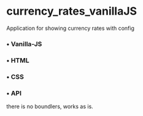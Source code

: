 # currency_rates_vanillaJS
Application for showing currency rates with config

### • Vanilla-JS
### • HTML
### • CSS
### • API
there is no boundlers, works as is.
